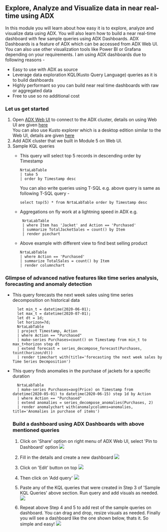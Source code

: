 ## Explore, Analyze and Visualize data in near real-time using ADX 
In this module you will learn about how easy it is to explore, analyze and visualize data using ADX. You will also learn how to build a near real-time dashboard with few sample queries using ADX Dashboards. ADX Dashboards is a feature of ADX which can be accessed from ADX Web UI. You can also use other visualization tools like Power BI or Grafana depending on your requirements. 
I am using ADX dashboards due to following reasons -
   - Easy to use with ADX as source
   - Leverage data exploration KQL(Kusto Query Language) queries as it is to build dashboards
   - Highly performant so you can build near real time dashboards with raw or aggregated data
   - Free to use so no additional cost

### Let us get started
1. Open [ADX Web UI](https://dataexplorer.azure.com/) to connect to the ADX cluster, details on using Web UI are given [here](https://docs.microsoft.com/en-us/azure/data-explorer/web-query-data)<br/>
You can also use Kusto explorer which is a desktop edition similar to the Web UI, details are given [here](https://docs.microsoft.com/en-us/azure/data-explorer/kusto/tools/kusto-explorer)
2. Add ADX cluster that we built in Module 5 on Web UI.
3. Sample KQL queries 
   - This query will select top 5 records in descending order by Timestamp 
     ```
     NrtaLabTable
     | take 5 
     | order by Timestamp desc  
     ```
     You can also write queries using T-SQL e.g. above query is same as following T-SQL query -
     ```
     select top(5) * from NrtaLabTable order by Timestamp desc
     ```
     
   - Aggregations on fly work at a lightning speed in ADX e.g. 
     ```
      NrtaLabTable 
      | where Item has 'Jacket' and Action == 'Purchased'
      | summarize TotalJacketSales = count() by Item
      | render piechart 
     ```
     
    - Above example with different view to find best selling product 
      ```
      NrtaLabTable 
      | where Action == 'Purchased'
      | summarize TotalSales = count() by Item
      | render columnchart  
      ```
### Glimpse of advanced native features like time series analysis, forecasting and anomaly detection
- This query forecasts the next week sales using time series decomposition on historical data
    ```
      let min_t = datetime(2020-06-01);
      let max_t = datetime(2020-07-01);
      let dt = 1d;
      let horizon=7d;
      NrtaLabTable
      | project Timestamp, Action 
      | where Action == "Purchased"
      | make-series Purchases=count() on Timestamp from min_t to max_t+horizon step dt  
      | extend forecast = series_decompose_forecast(Purchases, toint(horizon/dt))
      | render timechart with(title='forecasting the next week sales by Time Series Decmposition')
    ```
- This query finds anomalies in the purchase of jackets for a specific duration
    ```
      NrtaLabTable
      | make-series Purchases=avg(Price) on Timestamp from datetime(2020-05-01) to datetime(2020-06-15) step 1d by Action
      | where Action == "Purchased"
      | extend anomalies = series_decompose_anomalies(Purchases, 2)
      | render anomalychart with(anomalycolumns=anomalies, title='Anomalies in purchase of items')
    ```
  
  ### Build a dashboard using ADX Dashboards with above mentioned queries
  1. Click on 'Share' option on right menu of ADX Web UI, select 'Pin to Dashboard' option
  ![](../images/Dashboard1.png)
  2. Fill in the details and create a new dashboard
  ![](../images/Dashboard2.png)
  3. Click on 'Edit' button on top
  ![](../images/Dashboard3.png)
  4. Then click on 'Add query'
  ![](../images/Dashboard4.png)
  5. Paste any of the KQL queries that were created in Step 3 of 'Sample KQL Queries' above section. Run query and add visuals as needed.
  ![](../images/Dashboard5.png)

  6. Repeat above Step 4 and 5 to add rest of the sample queries on dashboard. You can drag and drop, resize visuals as needed. Finally you will see a dashboard like the one shown below, thats it. So simple and easy!
  ![](../images/Dashboard.png)



